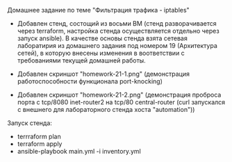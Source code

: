 Домашнее задание по теме "Фильтрация трафика - iptables" 

- Добавлен стенд, состощий из восьми ВМ (стенд разворачивается через terraform, настройка стенда осуществляется отдельно через запуск ansible). В качестве основы стенда взята сетевая лаборатирия из домашнего задания под номером 19 (Архитектура сетей), в которую внесены изменения в воответствии с требованиями текущей домашней работы. 


- Добавлен скриншот "homework-21-1.png" (демонстрация работоспособности функционала port-knocking)
- Добавлен скриншот "homework-21-2.png" (демонстрация проброса порта с tcp/8080 inet-router2 на tcp/80 central-router (curl запускался с внешнего для лабораторного стенда хоста "automation"))


Запуск стенда:
- terrraform plan
- terraform apply
- ansible-playbook main.yml -i inventory.yml
